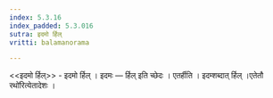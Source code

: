 ```yaml
---
index: 5.3.16
index_padded: 5.3.016
sutra: इदमो र्हिल्
vritti: balamanorama

---
```

<<इदमो र्हिल्>> - इदमो र्हिल् । इदमः — र्हिल् इति च्छेदः । एतर्हीति । इदम्शब्दात् र्हिल् ।एतेतौ रथो॑रित्येतादेशः । 